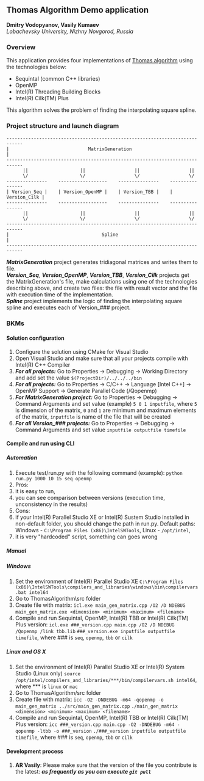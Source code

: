 ## Thomas Algorithm Demo application

**Dmitry Vodopyanov, Vasily Kumaev**  
*Lobachevsky University, Nizhny Novgorod, Russia*


### Overview

This application provides four implementations of [Thomas algorithm](https://en.wikipedia.org/wiki/Tridiagonal_matrix_algorithm) using the technologies below:

- Sequintal (common C++ libraries)
- OpenMP
- Intel(R) Threading Building Blocks
- Intel(R) Cilk(TM) Plus

This algorithm solves the problem of finding the interpolating square spline.


### Project structure and launch diagram

```
----------------------------------------------------------------------------
|                             MatrixGeneration                             |
----------------------------------------------------------------------------
      ||                   ||                  ||                  ||
      \/                   \/                  \/                  \/
---------------    ------------------    ---------------    ----------------
| Version_Seq |    | Version_OpenMP |    | Version_TBB |    | Version_Cilk |
---------------    ------------------    ---------------    ----------------
      ||                   ||                  ||                  ||
      \/                   \/                  \/                  \/
----------------------------------------------------------------------------
|                                  Spline                                  |
----------------------------------------------------------------------------
```

***MatrixGeneration*** project generates tridiagonal matrices and writes them to file.  
***Version_Seq***, ***Version_OpenMP***, ***Version_TBB***, ***Version_Cilk*** projects get the MatrixGeneration's file, make calculations using one of the technologies describing above, and create two files: the file with result vector and the file with execution time of the implementation.  
***Spline*** project implements the logic of finding the interpolating square spline and executes each of Version_### project.  


### BKMs

#### Solution configuration
1. Configure the solution using CMake for Visual Studio
2. Open Visual Studio and make sure that all your projects compile with Intel(R) C++ Compiler
3. ***For all projects:*** Go to Properties -> Debugging -> Working Directory and add set the value ```$(ProjectDir)/../../../bin```
4. ***For all projects:*** Go to Properties -> C/C++ -> Language [Intel C++] -> OpenMP Support -> Generate Parallel Code (/Qopenmp)
5. ***For MatrixGeneration project:*** Go to Properties -> Debugging -> Command Arguments and set value (example) ```5 0 1 inputfile```, where ```5``` is dimension of the matrix, ```0``` and ```1``` are minimum and maximum elements of the matrix, ```inputfile``` is name of the file that will be created
6. ***For all Version_### projects:*** Go to Properties -> Debugging -> Command Arguments and set value ```inputfile outputfile timefile```   

#### Compile and run using CLI
##### Automation
1. Execute test/run.py with the following command (example): ```python run.py 1000 10 15 seq openmp```
2. Pros: 
  1. it is easy to run,
  2. you can see comparison between versions (execution time, unconsistency in the results)
3. Cons:
  1. if your Intel(R) Parallel Studio XE or Intel(R) Sustem Studio installed in non-default folder, you should change the path in run.py. Default paths: Windows - ```C:\Program Files (x86)\IntelSWTools```, Linux - ```/opt/intel```,
  2. it is very "hardcoded" script, something can goes wrong

##### Manual
##### Windows
1. Set the environment of Intel(R) Parallel Studio XE
  ```C:\Program Files (x86)\IntelSWTools\compilers_and_libraries\windows\bin\compilervars.bat intel64```
2. Go to ThomasAlgorithm\src folder
3. Create file with matrix:
  ```icl.exe main_gen_matrix.cpp /O2 /D NDEBUG```
  ```main_gen_matrix.exe <dimension> <minimum> <maximum> <filename>```
4. Compile and run Sequintal, OpenMP, Intel(R) TBB or Intel(R) Cilk(TM) Plus version:
  ```icl.exe ###_version.cpp main.cpp /O2 /D NDEBUG /Qopenmp /link tbb.lib```
  ```###_version.exe inputfile outputfile timefile```,
  where ### is ```seq```, ```openmp```, ```tbb``` or ```cilk```

##### Linux and OS X
1. Set the environment of Intel(R) Parallel Studio XE or Intel(R) System Studio (Linux only)
  ```source /opt/intel/compilers_and_libraries/***/bin/compilervars.sh intel64```,
  where *** is ```linux``` or ```mac```
2. Go to ThomasAlgorithm/src folder
3. Create file with matrix:
  ```icc -O2 -DNDEBUG -m64 -qopenmp -o main_gen_matrix ../src/main_gen_matrix.cpp```
  ```./main_gen_matrix <dimension> <minimum> <maximum> <filename>```
4. Compile and run Sequintal, OpenMP, Intel(R) TBB or Intel(R) Cilk(TM) Plus version:
  ```icc ###_version.cpp main.cpp -O2 -DNDEBUG -m64 -qopenmp -ltbb -o ###_version```
  ```./###_version inputfile outputfile timefile```,
  where ### is ```seq```, ```openmp```, ```tbb``` or ```cilk```

#### Development process
1. **AR Vasily**: Please make sure that the version of the file you contribute is the latest: ***as frequently as you can execute ```git pull```***
